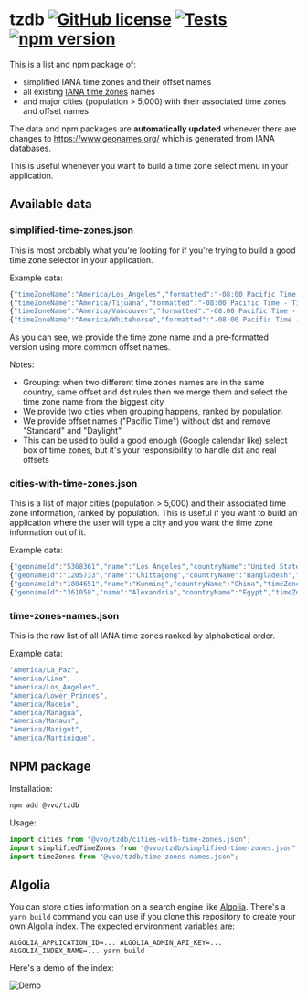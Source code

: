 # tzdb [![GitHub license](https://img.shields.io/github/license/vvo/tzdb?style=flat)](https://github.com/vvo/tzdb/blob/master/LICENSE) [![Tests](https://github.com/vvo/tzdb/workflows/CI/badge.svg)](https://github.com/vvo/tzdb/actions) [![npm version](https://badge.fury.io/js/%40vvo%2Ftzdb.svg)](https://www.npmjs.com/package/@vvo/tzdb)

This is a list and npm package of:

- simplified IANA time zones and their offset names
- all existing [IANA time zones](https://www.iana.org/time-zones) names
- and major cities (population > 5,000) with their associated time zones and offset names

The data and npm packages are **automatically updated** whenever there are changes to https://www.geonames.org/ which is generated from IANA databases.

This is useful whenever you want to build a time zone select menu in your application.

## Available data

### simplified-time-zones.json

This is most probably what you're looking for if you're trying to build a good time zone selector in your application.

Example data:

```js
{"timeZoneName":"America/Los_Angeles","formatted":"-08:00 Pacific Time - Los Angeles"},
{"timeZoneName":"America/Tijuana","formatted":"-08:00 Pacific Time - Tijuana"},
{"timeZoneName":"America/Vancouver","formatted":"-08:00 Pacific Time - Vancouver"},
{"timeZoneName":"America/Whitehorse","formatted":"-08:00 Pacific Time - Whitehorse, Dawson"},
```

As you can see, we provide the time zone name and a pre-formatted version using more common offset names.

Notes:

- Grouping: when two different time zones names are in the same country, same offset and dst rules then we merge them and select the time zone name from the biggest city
- We provide two cities when grouping happens, ranked by population
- We provide offset names ("Pacific Time") without dst and remove "Standard" and "Daylight"
- This can be used to build a good enough (Google calendar like) select box of time zones, but it's your responsibility to handle dst and real offsets

### cities-with-time-zones.json

This is a list of major cities (population > 5,000) and their associated time zone information, ranked by population. This is useful if you want to build an application where the user will type a city and you want the time zone information out of it.

Example data:

```js
{"geonameId":"5368361","name":"Los Angeles","countryName":"United States","timeZoneName":"America/Los_Angeles","timeZoneOffsetNameWithoutDst":"Pacific Time","population":3971883,"modificationDate":"2019-12-12"},
{"geonameId":"1205733","name":"Chittagong","countryName":"Bangladesh","timeZoneName":"Asia/Dhaka","timeZoneOffsetNameWithoutDst":"Bangladesh Time","population":3920222,"modificationDate":"2016-11-09"},
{"geonameId":"1804651","name":"Kunming","countryName":"China","timeZoneName":"Asia/Shanghai","timeZoneOffsetNameWithoutDst":"China Time","population":3855346,"modificationDate":"2014-08-14"},
{"geonameId":"361058","name":"Alexandria","countryName":"Egypt","timeZoneName":"Africa/Cairo","timeZoneOffsetNameWithoutDst":"Eastern European Time","population":3811516,"modificationDate":"2019-09-05"},
```

### time-zones-names.json

This is the raw list of all IANA time zones ranked by alphabetical order.

Example data:

```js
"America/La_Paz",
"America/Lima",
"America/Los_Angeles",
"America/Lower_Princes",
"America/Maceio",
"America/Managua",
"America/Manaus",
"America/Marigot",
"America/Martinique",
```

## NPM package

Installation:

```bash
npm add @vvo/tzdb
```

Usage:

```js
import cities from "@vvo/tzdb/cities-with-time-zones.json";
import simplifiedTimeZones from "@vvo/tzdb/simplified-time-zones.json";
import timeZones from "@vvo/tzdb/time-zones-names.json";
```

## Algolia

You can store cities information on a search engine like [Algolia](http://algolia.com/). There's a `yarn build` command you can use if you clone this repository to create your own Algolia index. The expected environment variables are:

```
ALGOLIA_APPLICATION_ID=... ALGOLIA_ADMIN_API_KEY=... ALGOLIA_INDEX_NAME=... yarn build
```

Here's a demo of the index:

![Demo](./demo.gif)
